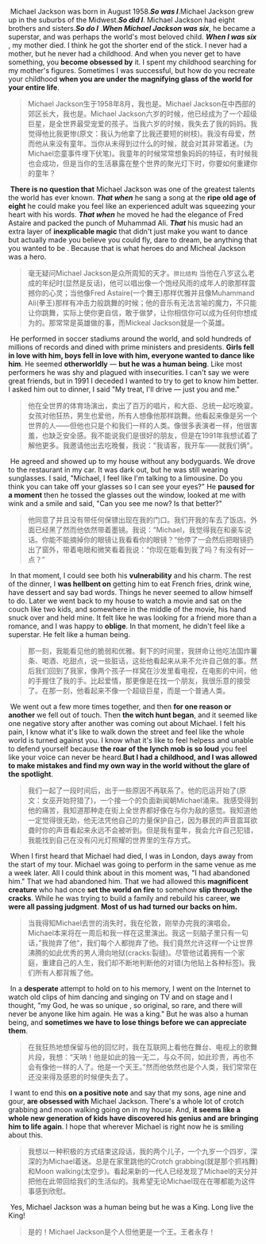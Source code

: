 ​	Michael Jackson was born in August 1958.***So was I***.Michael Jackson grew up in the suburbs of the Midwest.***So did I***. Michael Jackson had eight brothers and sisters.***So do I*** .***When Michael Jackson was six***, he became a superstar, and was perhaps the world's most beloved child. ***When I was six*** , my mother died. I think he got the shorter end of the stick. I never had a mother, but he never had a childhood. And when you never get to have something, you **become obsessed by** it. I spent my childhood searching for my mother's figures. Sometimes I was successful, but how do you recreate your childhood **when you are under the magnifying glass of the world for your entire life**. 

> Michael Jackson生于1958年8月，我也是。Michael Jackson在中西部的郊区长大，我也是。Michael Jackson六岁的时候，他已经成为了一个超级巨星，是全世界最受宠爱的孩子。当我六岁的时候，我失去了我的妈妈。我觉得他比我更惨(原文：我认为他拿了比我还要短的树枝)。我没有母爱，然而他从来没有童年。当你从未得到过什么的时候，就会对其非常着迷。(为Michael恋童事件埋下伏笔)。我童年的时候常常想象妈妈的特征，有时候我也会成功，但是当你的生活暴露在整个世界的聚光灯下时，你要如何重建你的童年？

​	**There is no question that** Michael Jackson was one of the greatest talents the world has ever known. ***That when*** he sang a song at the **ripe** **old age of eight** he could make you feel like an experienced adult was squeezing your heart with his words. ***That when*** he moved he had the elegance of Fred Astaire and packed the punch of Muhammad Ali. ***That*** his music had an extra layer of **inexplicable magic** that didn't just make you want to dance but actually made you believe you could fly, dare to dream, be anything that you wanted to be . Because that is what heroes do and Micheal Jackson was a hero.

>毫无疑问Michael Jackson是众所周知的天才。`排比结构` 当他在八岁这么老成的年纪时(显然是反话)，他可以唱出像一个饱经风雨的成年人的歌那样震撼你的心灵；当他像Fred Astaire(一个舞王)那样优雅并且像Muhammand Ali(拳王)那样有冲击力般跳舞的时候；他的音乐有无法言喻的魔力，不只能让你跳舞，实际上使你更自信，敢于做梦，让你相信你可以成为任何你想成为的。那常常是英雄做的事，而Mickeal Jackson就是一个英雄。

​	He performed in soccer stadiums around the world, and sold hundreds of millions of records and dined with prime ministers and presidents. **Girls fell in love with him, boys fell in love with him, everyone wanted to dance like him**. He seemed **otherworldly** — **but he was a human being**. Like most performers he was shy and plagued with insecurities. I can't say we were great friends, but in 1991 I deceded I wanted to try to get to know him better. I asked him out to dinner, I said "My treat, I'll drive — just you and me."

>他在全世界的体育场演出，卖出了百万的唱片，和大臣、总统一起吃晚宴。女孩对他狂热，男生也爱他，所有人想像他那样跳舞。他看起来像是另一个世界的人——但他也只是个和我们一样的人类。像很多表演者一样，他很害羞，也缺乏安全感。我不能说我们是很好的朋友，但是在1991年我想试着了解他更多。我邀请他出去吃晚餐，我说："我请客，我开车——就我们俩"。

​	He agreed and showed up to my house without any bodyguards. We drove to the restaurant in my car. It was dark out, but he was still wearing sunglasses. I said, "Michael, I feel like I'm talking to a limousine. Do you think you can take off your glasses so I can see your eyes?" He **paused for a moment** then he tossed the glasses out the window, looked at me with wink and a smile and said, "Can you see me now? Is that better?"

>他同意了并且没有带任何保镖出现在我的门口。我们开我的车去了饭店。外面已经黑了然而他依然带着墨镜。我说：”Michael，我觉得我在和豪车说话。你能不能摘掉你的眼镜让我看看你的眼镜？“他停了一会然后把眼镜扔出了窗外，带着电眼和微笑看着我说：“你现在能看到我了吗？有没有好一点？”

​	In that moment, I could see both his **vulnerability** and his charm. The rest of the dinner, I **was hellbent on** getting him to eat French fries, drink wine, have dessert and say bad words. Things he never seemed to allow himself to do. Later we went back to my house to watch a movie and sat on the couch like two kids, and somewhere in the middle of the movie, his hand snuck over and held mine. It felt like he was looking for a friend more than a romance, and I was happy to **oblige**. In that moment, he didn't feel like a superstar. He felt like a human being.

>那一刻，我能看见他的脆弱和优雅。剩下的时间里，我拼命让他吃法国炸薯条、喝酒、吃甜点，说一些脏话，这些他看起来从来不允许自己做的事。然后我们回到了我家，像两个孩子一样窝在沙发里看电视，在电影的中间，他的手握住了我的手。比起爱情，那更像是在找一个朋友，我很乐意的接受了。在那一刻，他看起来不像一个超级巨星，而是一个普通人类。

​	We went out a few more times together, and then **for one reason or another** we fell out of touch. Then **the witch hunt began**, and it seemed like one negative story after another was coming out about Michael. I felt his pain, I know what it's like to walk down the street and feel like the whole world is turned against you. I know what it's like to feel helpess and unable to defend yourself because **the roar of the lynch mob is so loud** you feel like your voice can never be heard.**But I had a childhood, and I was allowed to make mistakes and find my own way in the world without the glare of the spotlight**.

> 我们一起了一段时间后，出于一些原因不再联系了。他的厄运开始了(原文：女巫开始狩猎了)，一个接一个的负面新闻朝Michael涌来。我感受得到他的痛苦，我知道那种走在街上全世界都好像在与你为敌的感觉。我知道他一定觉得很无助，他无法凭他自己的力量保护自己，因为暴民的声音震耳欲聋时你的声音看起来永远不会被听到。但是我有童年，我会允许自己犯错，我能找到自己在没有闪光灯照耀的世界里的生存方式。

​	When I first heard that Michael had died, I was in London, days away from the start of my tour. Michael was going to perform in the same venue as me a week later. All I could think about in this moment was, "I had abandoned him." That we had abandoned him. That we had allowed this **magnificent creature** who had once **set the world on fire** to somehow **slip through the cracks**. While he was trying to build a family and rebuild his career, **we were all passing judgment**. **Most of us had turned our backs on him.**

> 当我得知Michael去世的消失时，我在伦敦，刚举办完我的演唱会。Michael本来将在一周后和我一样在这里演出。我这一刻脑子里只有一句话，”我抛弃了他“，我们每个人都抛弃了他。我们竟然允许这样一个让世界沸腾的如此优秀的男人滑向地狱(cracks:裂缝)。尽管他试着拥有一个家庭，重建自己的人生，我们却不断地判断他的对错(为他贴上各种标签)。我们所有人都背叛了他。

​	In a **desperate** attempt to hold on to his memory, I went on the Internet to watch old clips of him dancing and singing on TV and on stage and I thought, "my God, he was so unique , so original, so rare, and there will never be anyone like him again. He was a king." But he was also a human being, and **sometimes we have to lose things before we can appreciate them**.

>在我狂热地想保留与他的回忆时，我在互联网上看他在舞台、电视上的歌舞片段，我想：“天呐！他是如此的独一无二，与众不同，如此珍贵，再也不会有像他一样的人了。他是一个天王。”然而他依然也是个人类，我们常常在还没来得及感恩的时候便失去了。

​	I want to end this **on a positive note** and say that my sons, age nine and gour, **are obsessed with** Michael Jackson. There's a whole lot of crotch grabbing and moon walking going on in my house. And, **it seems like a whole new generation of kids have discovered his genius and are bringing him to life again**. I hope that wherever Michael is right now he is smiling about this.

> 我想以一种积极的方式结束这段话，我的两个儿子，一个九岁一个四岁，深深的为Michael着迷。总是在家里跳他的Crotch grabbing(就是那个抓裆舞)和Moon walking(太空步)。看起来新的一代人已经发现了Michael的天分并把他在此带回给我们的生活似的。我希望无论Michael现在在哪都能为这件事感到欣慰。

​	Yes, Michael Jackson was a human being but he was a King. Long live the King!

>是的！Michael Jackson是个人但他更是一个王。王者永存！
